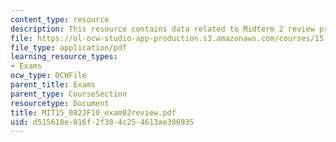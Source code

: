 ```yaml
---
content_type: resource
description: This resource contains data related to Midterm 2 review problems.
file: https://ol-ocw-studio-app-production.s3.amazonaws.com/courses/15-082j-network-optimization-fall-2010/d515618e016f2f384c254613ae386935_MIT15_082JF10_exam02review.pdf
file_type: application/pdf
learning_resource_types:
- Exams
ocw_type: OCWFile
parent_title: Exams
parent_type: CourseSection
resourcetype: Document
title: MIT15_082JF10_exam02review.pdf
uid: d515618e-016f-2f38-4c25-4613ae386935
---
```

